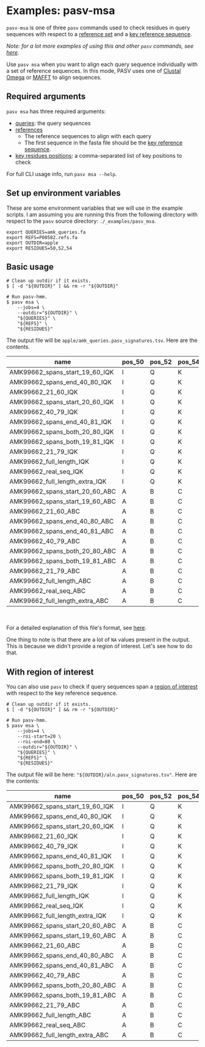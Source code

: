 # Examples: pasv-msa

`pasv-msa` is one of three `pasv` commands used to check residues in query sequences with respect to a [reference set](./jargon.md#references-reference-sequences) and a [key reference sequence](./jargon.md#key-reference-sequences-positions-residues).

*Note: for a lot more examples of using this and other `pasv` commands, see [here](./tons-of-examples.md).*

Use `pasv msa` when you want to align each query sequence individually with a set of reference sequences.  In this mode, PASV uses one of [Clustal Omega](http://www.clustal.org/omega/) or [MAFFT](https://mafft.cbrc.jp/alignment/software/) to align sequences.

## Required arguments

`pasv msa` has three required arguments:

* [queries](./jargon.md#queries-query-sequences): the query sequences
* [references](./jargon.md#references-reference-sequences)
    * The reference sequences to align with each query
	* The first sequence in the fasta file should be the [key reference sequence](./jargon.md#key-reference-sequences-positions-residues).
* [key residues positions](./jargon.md#key-reference-sequences-positions-residues): a comma-separated list of key positions to check

For full CLI usage info, run `pasv msa --help`.

## Set up environment variables

These are some environment variables that we will use in the example scripts.  I am assuming you are running this from the following directory with respect to the `pasv` source directory: `./_examples/pasv_msa`.

```
export QUERIES=amk_queries.fa
export REFS=P00582.refs.fa
export OUTDIR=apple
export RESIDUES=50,52,54
```

## Basic usage

```
# Clean up outdir if it exists.
$ [ -d "${OUTDIR}" ] && rm -r "${OUTDIR}"

# Run pasv-hmm.
$ pasv msa \
    --jobs=4 \
    --outdir="${OUTDIR}" \
    "${QUERIES}" \
    "${REFS}" \
    "${RESIDUES}"
```

The output file will be `apple/amk_queries.pasv_signatures.tsv`.  Here are the contents.

| name                           | pos_50 | pos_52 | pos_54 | signature | spans_start | spans_end | spans |
|--------------------------------|--------|--------|--------|-----------|-------------|-----------|-------|
| AMK99662_spans_start_19_60_IQK | I      | Q      | K      | IQK       | NA          | NA        | NA    |
| AMK99662_spans_end_40_80_IQK   | I      | Q      | K      | IQK       | NA          | NA        | NA    |
| AMK99662_21_60_IQK             | I      | Q      | K      | IQK       | NA          | NA        | NA    |
| AMK99662_spans_start_20_60_IQK | I      | Q      | K      | IQK       | NA          | NA        | NA    |
| AMK99662_40_79_IQK             | I      | Q      | K      | IQK       | NA          | NA        | NA    |
| AMK99662_spans_end_40_81_IQK   | I      | Q      | K      | IQK       | NA          | NA        | NA    |
| AMK99662_spans_both_20_80_IQK  | I      | Q      | K      | IQK       | NA          | NA        | NA    |
| AMK99662_spans_both_19_81_IQK  | I      | Q      | K      | IQK       | NA          | NA        | NA    |
| AMK99662_21_79_IQK             | I      | Q      | K      | IQK       | NA          | NA        | NA    |
| AMK99662_full_length_IQK       | I      | Q      | K      | IQK       | NA          | NA        | NA    |
| AMK99662_real_seq_IQK          | I      | Q      | K      | IQK       | NA          | NA        | NA    |
| AMK99662_full_length_extra_IQK | I      | Q      | K      | IQK       | NA          | NA        | NA    |
| AMK99662_spans_start_20_60_ABC | A      | B      | C      | ABC       | NA          | NA        | NA    |
| AMK99662_spans_start_19_60_ABC | A      | B      | C      | ABC       | NA          | NA        | NA    |
| AMK99662_21_60_ABC             | A      | B      | C      | ABC       | NA          | NA        | NA    |
| AMK99662_spans_end_40_80_ABC   | A      | B      | C      | ABC       | NA          | NA        | NA    |
| AMK99662_spans_end_40_81_ABC   | A      | B      | C      | ABC       | NA          | NA        | NA    |
| AMK99662_40_79_ABC             | A      | B      | C      | ABC       | NA          | NA        | NA    |
| AMK99662_spans_both_20_80_ABC  | A      | B      | C      | ABC       | NA          | NA        | NA    |
| AMK99662_spans_both_19_81_ABC  | A      | B      | C      | ABC       | NA          | NA        | NA    |
| AMK99662_21_79_ABC             | A      | B      | C      | ABC       | NA          | NA        | NA    |
| AMK99662_full_length_ABC       | A      | B      | C      | ABC       | NA          | NA        | NA    |
| AMK99662_real_seq_ABC          | A      | B      | C      | ABC       | NA          | NA        | NA    |
| AMK99662_full_length_extra_ABC | A      | B      | C      | ABC       | NA          | NA        | NA    |

<br>

For a detailed explanation of this file's format, see [here](./pasv-output.md).

One thing to note is that there are a lot of `NA` values present in the output.  This is because we didn't provide a region of interest.  Let's see how to do that.

## With region of interest

You can also use `pasv` to check if query sequences span a [region of interest](./jargon.md#region-of-interest) with respect to the key reference sequence.

```
# Clean up outdir if it exists.
$ [ -d "${OUTDIR}" ] && rm -r "${OUTDIR}"

# Run pasv-hmm.
$ pasv msa \
    --jobs=4 \
    --roi-start=20 \
    --roi-end=80 \
    --outdir="${OUTDIR}" \
    "${QUERIES}" \
    "${REFS}" \
    "${RESIDUES}"
```

The output file will be here: `"${OUTDIR}/aln.pasv_signatures.tsv"`.  Here are the contents:

| name                           | pos_50 | pos_52 | pos_54 | signature | spans_start | spans_end | spans   |
|--------------------------------|--------|--------|--------|-----------|-------------|-----------|---------|
| AMK99662_spans_start_19_60_IQK | I      | Q      | K      | IQK       | Yes         | No        | Start   |
| AMK99662_spans_end_40_80_IQK   | I      | Q      | K      | IQK       | No          | Yes       | End     |
| AMK99662_spans_start_20_60_IQK | I      | Q      | K      | IQK       | Yes         | No        | Start   |
| AMK99662_21_60_IQK             | I      | Q      | K      | IQK       | No          | No        | Neither |
| AMK99662_40_79_IQK             | I      | Q      | K      | IQK       | No          | No        | Neither |
| AMK99662_spans_end_40_81_IQK   | I      | Q      | K      | IQK       | No          | Yes       | End     |
| AMK99662_spans_both_20_80_IQK  | I      | Q      | K      | IQK       | Yes         | Yes       | Both    |
| AMK99662_spans_both_19_81_IQK  | I      | Q      | K      | IQK       | Yes         | Yes       | Both    |
| AMK99662_21_79_IQK             | I      | Q      | K      | IQK       | No          | No        | Neither |
| AMK99662_full_length_IQK       | I      | Q      | K      | IQK       | Yes         | Yes       | Both    |
| AMK99662_real_seq_IQK          | I      | Q      | K      | IQK       | Yes         | Yes       | Both    |
| AMK99662_full_length_extra_IQK | I      | Q      | K      | IQK       | Yes         | Yes       | Both    |
| AMK99662_spans_start_20_60_ABC | A      | B      | C      | ABC       | Yes         | No        | Start   |
| AMK99662_spans_start_19_60_ABC | A      | B      | C      | ABC       | Yes         | No        | Start   |
| AMK99662_21_60_ABC             | A      | B      | C      | ABC       | No          | No        | Neither |
| AMK99662_spans_end_40_80_ABC   | A      | B      | C      | ABC       | No          | Yes       | End     |
| AMK99662_spans_end_40_81_ABC   | A      | B      | C      | ABC       | No          | Yes       | End     |
| AMK99662_40_79_ABC             | A      | B      | C      | ABC       | No          | No        | Neither |
| AMK99662_spans_both_20_80_ABC  | A      | B      | C      | ABC       | Yes         | Yes       | Both    |
| AMK99662_spans_both_19_81_ABC  | A      | B      | C      | ABC       | Yes         | Yes       | Both    |
| AMK99662_21_79_ABC             | A      | B      | C      | ABC       | No          | No        | Neither |
| AMK99662_full_length_ABC       | A      | B      | C      | ABC       | Yes         | Yes       | Both    |
| AMK99662_real_seq_ABC          | A      | B      | C      | ABC       | Yes         | Yes       | Both    |
| AMK99662_full_length_extra_ABC | A      | B      | C      | ABC       | Yes         | Yes       | Both    |
